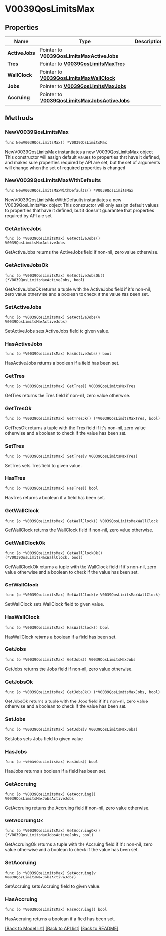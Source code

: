 # V0039QosLimitsMax

## Properties

Name | Type | Description | Notes
------------ | ------------- | ------------- | -------------
**ActiveJobs** | Pointer to [**V0039QosLimitsMaxActiveJobs**](V0039QosLimitsMaxActiveJobs.md) |  | [optional] 
**Tres** | Pointer to [**V0039QosLimitsMaxTres**](V0039QosLimitsMaxTres.md) |  | [optional] 
**WallClock** | Pointer to [**V0039QosLimitsMaxWallClock**](V0039QosLimitsMaxWallClock.md) |  | [optional] 
**Jobs** | Pointer to [**V0039QosLimitsMaxJobs**](V0039QosLimitsMaxJobs.md) |  | [optional] 
**Accruing** | Pointer to [**V0039QosLimitsMaxJobsActiveJobs**](V0039QosLimitsMaxJobsActiveJobs.md) |  | [optional] 

## Methods

### NewV0039QosLimitsMax

`func NewV0039QosLimitsMax() *V0039QosLimitsMax`

NewV0039QosLimitsMax instantiates a new V0039QosLimitsMax object
This constructor will assign default values to properties that have it defined,
and makes sure properties required by API are set, but the set of arguments
will change when the set of required properties is changed

### NewV0039QosLimitsMaxWithDefaults

`func NewV0039QosLimitsMaxWithDefaults() *V0039QosLimitsMax`

NewV0039QosLimitsMaxWithDefaults instantiates a new V0039QosLimitsMax object
This constructor will only assign default values to properties that have it defined,
but it doesn't guarantee that properties required by API are set

### GetActiveJobs

`func (o *V0039QosLimitsMax) GetActiveJobs() V0039QosLimitsMaxActiveJobs`

GetActiveJobs returns the ActiveJobs field if non-nil, zero value otherwise.

### GetActiveJobsOk

`func (o *V0039QosLimitsMax) GetActiveJobsOk() (*V0039QosLimitsMaxActiveJobs, bool)`

GetActiveJobsOk returns a tuple with the ActiveJobs field if it's non-nil, zero value otherwise
and a boolean to check if the value has been set.

### SetActiveJobs

`func (o *V0039QosLimitsMax) SetActiveJobs(v V0039QosLimitsMaxActiveJobs)`

SetActiveJobs sets ActiveJobs field to given value.

### HasActiveJobs

`func (o *V0039QosLimitsMax) HasActiveJobs() bool`

HasActiveJobs returns a boolean if a field has been set.

### GetTres

`func (o *V0039QosLimitsMax) GetTres() V0039QosLimitsMaxTres`

GetTres returns the Tres field if non-nil, zero value otherwise.

### GetTresOk

`func (o *V0039QosLimitsMax) GetTresOk() (*V0039QosLimitsMaxTres, bool)`

GetTresOk returns a tuple with the Tres field if it's non-nil, zero value otherwise
and a boolean to check if the value has been set.

### SetTres

`func (o *V0039QosLimitsMax) SetTres(v V0039QosLimitsMaxTres)`

SetTres sets Tres field to given value.

### HasTres

`func (o *V0039QosLimitsMax) HasTres() bool`

HasTres returns a boolean if a field has been set.

### GetWallClock

`func (o *V0039QosLimitsMax) GetWallClock() V0039QosLimitsMaxWallClock`

GetWallClock returns the WallClock field if non-nil, zero value otherwise.

### GetWallClockOk

`func (o *V0039QosLimitsMax) GetWallClockOk() (*V0039QosLimitsMaxWallClock, bool)`

GetWallClockOk returns a tuple with the WallClock field if it's non-nil, zero value otherwise
and a boolean to check if the value has been set.

### SetWallClock

`func (o *V0039QosLimitsMax) SetWallClock(v V0039QosLimitsMaxWallClock)`

SetWallClock sets WallClock field to given value.

### HasWallClock

`func (o *V0039QosLimitsMax) HasWallClock() bool`

HasWallClock returns a boolean if a field has been set.

### GetJobs

`func (o *V0039QosLimitsMax) GetJobs() V0039QosLimitsMaxJobs`

GetJobs returns the Jobs field if non-nil, zero value otherwise.

### GetJobsOk

`func (o *V0039QosLimitsMax) GetJobsOk() (*V0039QosLimitsMaxJobs, bool)`

GetJobsOk returns a tuple with the Jobs field if it's non-nil, zero value otherwise
and a boolean to check if the value has been set.

### SetJobs

`func (o *V0039QosLimitsMax) SetJobs(v V0039QosLimitsMaxJobs)`

SetJobs sets Jobs field to given value.

### HasJobs

`func (o *V0039QosLimitsMax) HasJobs() bool`

HasJobs returns a boolean if a field has been set.

### GetAccruing

`func (o *V0039QosLimitsMax) GetAccruing() V0039QosLimitsMaxJobsActiveJobs`

GetAccruing returns the Accruing field if non-nil, zero value otherwise.

### GetAccruingOk

`func (o *V0039QosLimitsMax) GetAccruingOk() (*V0039QosLimitsMaxJobsActiveJobs, bool)`

GetAccruingOk returns a tuple with the Accruing field if it's non-nil, zero value otherwise
and a boolean to check if the value has been set.

### SetAccruing

`func (o *V0039QosLimitsMax) SetAccruing(v V0039QosLimitsMaxJobsActiveJobs)`

SetAccruing sets Accruing field to given value.

### HasAccruing

`func (o *V0039QosLimitsMax) HasAccruing() bool`

HasAccruing returns a boolean if a field has been set.


[[Back to Model list]](../README.md#documentation-for-models) [[Back to API list]](../README.md#documentation-for-api-endpoints) [[Back to README]](../README.md)



